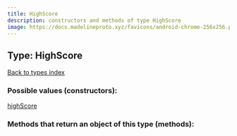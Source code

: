 ```yaml
---
title: HighScore
description: constructors and methods of type HighScore
image: https://docs.madelineproto.xyz/favicons/android-chrome-256x256.png
---
```

## Type: HighScore  
[Back to types index](index.md)



### Possible values (constructors):

[highScore](../constructors/highScore.md)  



### Methods that return an object of this type (methods):



